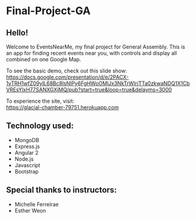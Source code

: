 # Final-Project-GA

## Hello!

Welcome to EventsNearMe, my final project for General Assembly. This is an app for finding recent events near you, with controls and display all combined on one Google Map.


To see the basic demo, check out this slide show:    https://docs.google.com/presentation/d/e/2PACX-1vTRH1wfZ09ylL68Bc8lsNlPy6FgHWoOMlJx3NkTrWIriTTa0zkwaNDQ1X1CbVREsYlxH77SANXGXjMQ/pub?start=true&loop=true&delayms=3000


To experience the site, visit:  
https://glacial-chamber-79751.herokuapp.com

## Technology used:
  * MongoDB
  * Express.js
  * Angular 2
  * Node.js
  * Javascript
  * Bootstrap

## Special thanks to instructors:
  * Michelle Ferreirae
  * Esther Weon
